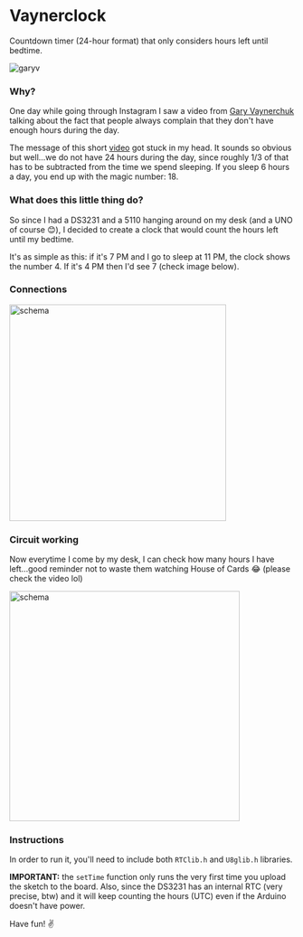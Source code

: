 # Vaynerclock
Countdown timer (24-hour format) that only considers hours left until bedtime.

![garyv](https://user-images.githubusercontent.com/6345197/41390208-401e08b8-6f5a-11e8-99fd-aee21945d56a.png)

### Why?
One day while going through Instagram I saw a video from [Gary Vaynerchuk](https://en.wikipedia.org/wiki/Gary_Vaynerchuk) talking about the fact that people always complain that they don't have enough hours during the day.

The message of this short [video](https://www.youtube.com/watch?v=5qW5EfW27AE) got stuck in my head. It sounds so obvious but well...we do not have 24 hours during the day, since roughly 1/3 of that has to be subtracted from the time we spend sleeping. If you sleep 6 hours a day, you end up with the magic number: 18.

### What does this little thing do?

So since I had a DS3231 and a 5110 hanging around on my desk (and a UNO of course :blush:), I decided to create a clock that would count the hours left until my bedtime.

It's as simple as this: if it's 7 PM and I go to sleep at 11 PM, the clock shows the number 4. If it's 4 PM then I'd see 7 (check image below).

### Connections
<img width="383" alt="schema" src="https://user-images.githubusercontent.com/6345197/41390866-39056172-6f5d-11e8-9bed-ddb251335653.png">

### Circuit working

Now everytime I come by my desk, I can check how many hours I have left...good reminder not to waste them watching House of Cards :joy: (please check the video lol)

<img width="407" alt="schema" src="https://user-images.githubusercontent.com/6345197/41391094-5385eef8-6f5e-11e8-9b14-7c5d6bbe1c47.JPG">

### Instructions

In order to run it, you'll need to include both `RTClib.h` and `U8glib.h` libraries. 

**IMPORTANT:** the `setTime` function only runs the very first time you upload the sketch to the board. Also, since the DS3231 has an internal RTC (very precise, btw) and it will keep counting the hours (UTC) even if the Arduino doesn't have power.

Have fun! :v:
